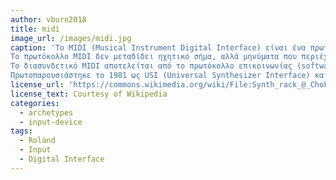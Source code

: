 ```yaml
---
author: vburn2018
title: midi
image_url: /images/midi.jpg
caption: 'Το MIDI (Musical Instrument Digital Interface) είναι ένα πρωτόκολλο που αποσκοπεί στην επικοινωνία και τον συγχρονισμό μεταξύ ηλεκτρονικών μουσικών οργάνων (όπως συνθετητές, ρυθμομηχανές, δειγματολήπτες, συσκευές χρονισμού), υπολογιστών και άλλων ηλεκτρονικών συσκευών, ανεξαρτήτως κατασκευαστή.
Το πρωτόκολλο MIDI δεν μεταδίδει ηχητικό σήμα, αλλά μηνύματα που περιέχουν πληροφορίες σχετικά με το τονικό ύψος και την ένταση μιας νότας, καθώς επίσης και σήμα χρονισμού που προσδιορίζει την ταχύτητα - το tempo - ενός κομματιού.
Το διασυνδετικό MIDI αποτελείται από το πρωτόκολλο επικοινωνίας (software) και το υλικό του μέρος (hardware). Το πρώτο, περιέχει τις εντολές (MIDI Language) που χρειάζονται για την "περιγραφή" μιας μουσικής σύνθεσης, ενώ το δεύτερο αναφέρεται στα χαρακτηριστικά των κυκλωμάτων που παράγουν και ερμηνεύουν την πληροφόρηση MIDI και προσδιορίζει τον τύπο των συνδέσεων και το είδος των καλωδίων που πρέπει να χρησιμοποιηθούν.
Πρωτοπαρουσιάστηκε το 1981 ως USI (Universal Synthesizer Interface) και το 1982 αφού βελτιώθηκε, μετονομάστηκε σε MIDI και ενσωματώθηκε σε ένα Sequential Circuits Prophet 600 και κατόπιν σε ένα Jupiter 6 της εταιρείας Roland.'
license_url: 'https://commons.wikimedia.org/wiki/File:Synth_rack_@_Choking_Sun_Studio.jpg'
license_text: Courtesy of Wikipedia
categories:
  - archetypes
  - input-device
tags:
  - Roland
  - Input 
  - Digital Interface 
---
```

